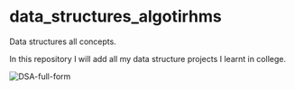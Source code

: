 # data_structures_algotirhms
Data structures all concepts.

In this repository I will add all my data structure projects I learnt in college.

![DSA-full-form](https://github.com/Siddharth-Lokhande/data_structures_algotirhms/assets/112503381/5372c0e0-5f30-49c9-8031-abad06118715)
